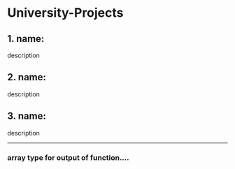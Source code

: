 # University-Projects

## 1. name:

description 

## 2. name:

description 

## 3. name:

description 

---

### array type for output of function....
